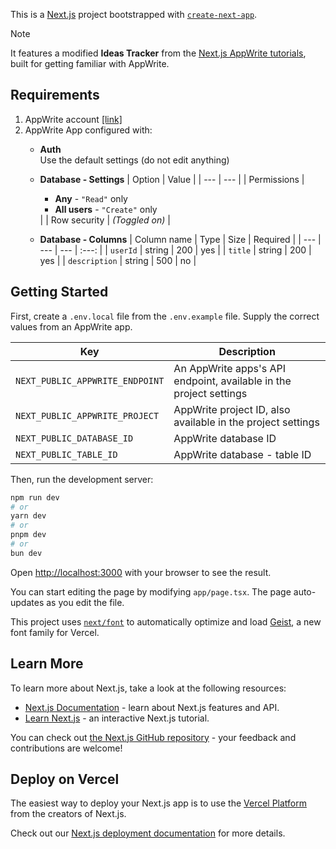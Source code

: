 This is a [Next.js](https://nextjs.org) project bootstrapped with [`create-next-app`](https://nextjs.org/docs/app/api-reference/cli/create-next-app).

> [!NOTE]
> It features a modified **Ideas Tracker** from the [Next.js AppWrite tutorials](https://appwrite.io/docs/tutorials/nextjs/step-1), built for getting familiar with AppWrite.

## Requirements

1. AppWrite account [[link]](https://cloud.appwrite.io/console/login)
2. AppWrite App configured with:
   - **Auth**<br>
      Use the default settings (do not edit anything)

   - **Database - Settings**
      | Option | Value |
      | --- | --- |
      | Permissions | <ul><li>**Any** - `"Read"` only</li><li>**All users** - `"Create"` only</li></ul> |
      | Row security | _(Toggled on)_ |

   - **Database - Columns**
      | Column name | Type | Size | Required |
      | --- | --- | --- | :---: |
      | `userId` | string | 200 | yes |
      | `title` | string | 200 | yes |
      | `description` | string | 500 | no |


## Getting Started

First, create a `.env.local` file from the `.env.example` file. Supply the correct values from an AppWrite app.

| Key | Description |
| --- | --- |
| `NEXT_PUBLIC_APPWRITE_ENDPOINT` | An AppWrite apps's API endpoint, available in the project settings |
| `NEXT_PUBLIC_APPWRITE_PROJECT` | AppWrite project ID, also available in the project settings |
| `NEXT_PUBLIC_DATABASE_ID` | AppWrite database ID |
| `NEXT_PUBLIC_TABLE_ID` | AppWrite database - table ID |

Then, run the development server:

```bash
npm run dev
# or
yarn dev
# or
pnpm dev
# or
bun dev
```

Open [http://localhost:3000](http://localhost:3000) with your browser to see the result.

You can start editing the page by modifying `app/page.tsx`. The page auto-updates as you edit the file.

This project uses [`next/font`](https://nextjs.org/docs/app/building-your-application/optimizing/fonts) to automatically optimize and load [Geist](https://vercel.com/font), a new font family for Vercel.

## Learn More

To learn more about Next.js, take a look at the following resources:

- [Next.js Documentation](https://nextjs.org/docs) - learn about Next.js features and API.
- [Learn Next.js](https://nextjs.org/learn) - an interactive Next.js tutorial.

You can check out [the Next.js GitHub repository](https://github.com/vercel/next.js) - your feedback and contributions are welcome!

## Deploy on Vercel

The easiest way to deploy your Next.js app is to use the [Vercel Platform](https://vercel.com/new?utm_medium=default-template&filter=next.js&utm_source=create-next-app&utm_campaign=create-next-app-readme) from the creators of Next.js.

Check out our [Next.js deployment documentation](https://nextjs.org/docs/app/building-your-application/deploying) for more details.
